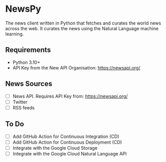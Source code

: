 # NewsPy
The news client written in Python that fetches and curates the world news across the web. It curates the news using the Natural Language machine learning.

## Requirements
* Python 3.10+
* API Key from the New API Organisation: https://newsapi.org/

## News Sources
- [ ] News API. Requires API Key from: https://newsapi.org/
- [ ] Twitter
- [ ] RSS feeds

## To Do
- [ ] Add GitHub Action for Continuous Integration (CD)
- [ ] Add GitHub Action for Continuous Deployment (CD)
- [ ] Integrate with the Google Cloud Storage
- [ ] Integrate with the Google Cloud Natural Language API

